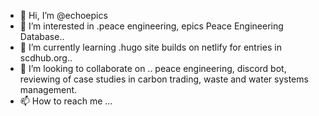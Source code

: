- 👋 Hi, I’m @echoepics
- 👀 I’m interested in .peace engineering, epics  Peace Engineering Database..
- 🌱 I’m currently learning .hugo site builds on netlify for entries in scdhub.org..
- 💞️ I’m looking to collaborate on .. peace engineering, discord bot, reviewing of case studies in carbon trading, waste and water systems management.
- 📫 How to reach me ...

<!---
echoepics/echoepics is a ✨ special ✨ repository because its `README.md` (this file) appears on your GitHub profile.
You can click the Preview link to take a look at your changes.
--->
